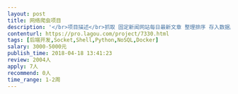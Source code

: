 ```yaml
---                
layout: post       
title: 网络爬虫项目           
description: '</br>项目描述</br>抓取 固定新闻网站每日最新文章 整理排序 存入数据库 并对语义进行分析</br>（现阶段不要求实时性）</br></br>主要功能点</br>自动或手动抓取 </br>能够对文章进行简单语义分析 </br>提动服务api查询接口以便于第三方程序使用</br></br>参考产品</br>https://newsapi.org/</br></br>人员要求</br>1.有爬虫开发经验</br>2.能够熟练使用正则常用的匹配模式  有语义分析经验</br>3.精通数据结构和各种排序算法</br>4.熟悉Linux系统， node 和 python 爬虫方向均可</br>'     
contenturl: https://pro.lagou.com/project/7330.html      
tags: [后端开发,Socket,Shell,Python,NoSQL,Docker]            
salary: 3000-5000元          
publish_time: 2018-04-18 13:41:23         
review: 2004人                   
apply: 7人                   
recommend: 0人                   
time_range: 1-2周              
---                 
```

